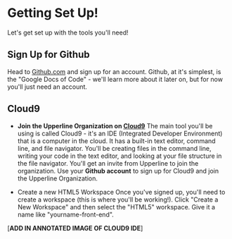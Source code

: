 # Getting Set Up!

Let's get set up with the tools you'll need!

## Sign Up for Github
Head to [Github.com](https://www.github.com) and sign up for an account. Github, at it's simplest, is the "Google Docs of Code" - we'll learn more about it later on, but for now you'll just need an account.

## Cloud9

+ **Join the Upperline Organization on [Cloud9](https://c9.io)**
The main tool you'll be using is called Cloud9 - it's an IDE (Integrated Developer Environment) that is a computer in the cloud. It has a built-in text editor, command line, and file navigator. You'll be creating files in the command line, writing your code in the text editor, and looking at your file structure in the file navigator. You'll get an invite from Upperline to join the organization. Use your **Github account** to sign up for Cloud9 and join the Upperline Organization.

+ Create a new HTML5 Workspace
Once you've signed up, you'll need to create a workspace (this is where you'll be working!). Click "Create a New Workspace" and then select the "HTML5" workspace. Give it a name like "yourname-front-end".

[**ADD IN ANNOTATED IMAGE OF CLOUD9 IDE**]
